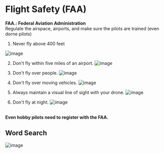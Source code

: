 # Flight Safety (FAA)

**FAA.:  Federal Aviation Administration**<br>
Regulate the airspace, airports, and make sure the pilots are trained (even dorne pilots)<br>

1. Never fly above 400 feet

![image](https://github.com/ions29/cpp-reading-material/assets/127531384/49418448-18c1-4633-9317-a9ffacd1997f)

2. Don't fly within five miles of an airport.
![image](https://github.com/ions29/cpp-reading-material/assets/127531384/fed237af-2376-43fa-ad7b-71c1df0c2dde)


3. Don't fly over people.
![image](https://github.com/ions29/cpp-reading-material/assets/127531384/b06564e6-bc13-4971-b841-91d191d95397)

4. Don't fly over moving vehicles.
![image](https://github.com/ions29/cpp-reading-material/assets/127531384/baed294a-a8d4-4282-a3e4-472e0c3c7c7c)


5. Always maintain a visual line of sight with your drone.
![image](https://github.com/ions29/cpp-reading-material/assets/127531384/007fb97e-a09e-4723-81db-1334b41e0bd9)

6. Don't fly at night.
![image](https://github.com/ions29/cpp-reading-material/assets/127531384/ac5286cb-65a1-4aa4-a3b6-051f3c6dc95a)



<br>**Even hobby pilots need to register with the FAA.**

## Word Search

![image](https://github.com/ions29/cpp-reading-material/assets/127531384/bde3974f-3eed-41d1-b3b9-55d618979229)
